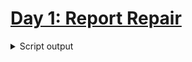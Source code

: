 # [Day 1: Report Repair](https://adventofcode.com/2020/day/1)

<details><summary>Script output</summary>

```
❯ python .\python\
AoC 2020: day 1 - Report Repair

Test cases
1.1 pass
2.1 pass

Answers
Part 1: 1010884
Part 2: 253928438

❯ go run .\go\
AoC 2020: day 1 - Report Repair
Go go1.15.2

Test cases
1.1 pass
2.1 pass

Answers
Part 1: 1010884
Part 2: 253928438
```

</details>

